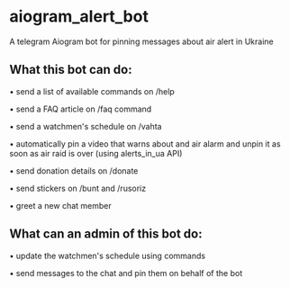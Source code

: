 # aiogram_alert_bot
A telegram Aiogram bot for pinning messages about air alert in Ukraine

## What this bot can do: 
• send a list of available commands on /help

• send a FAQ article on /faq command 

• send a watchmen's schedule on /vahta

• automatically pin a video that warns about and air alarm and unpin it as soon as air raid is over (using alerts_in_ua API)

• send  donation details on /donate

• send stickers on /bunt and /rusoriz

• greet a new chat member 

## What can an admin of this bot do:
• update the watchmen's schedule using commands

• send messages to the chat and pin them on behalf of the bot
